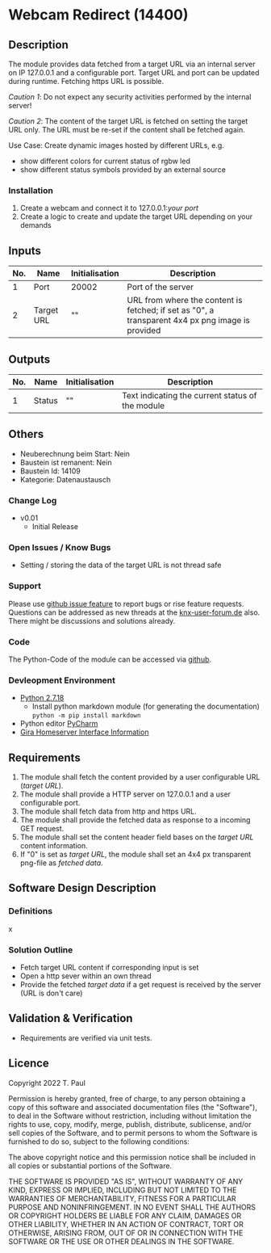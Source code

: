 # Webcam Redirect (14400)

## Description 

The module provides data fetched from a target URL via an internal server on IP 127.0.0.1 and a configurable port.
Target URL and port can be updated during runtime. Fetching https URL is possible.

*Caution 1*: Do not expect any security activities performed by the internal server!

*Caution 2*: The content of the target URL is fetched on setting the target URL only. The URL must be re-set if the content shall be fetched again.

Use Case: Create dynamic images hosted by different URLs, e.g.
- show different colors for current status of rgbw led
- show different status symbols provided by an external source

### Installation
1. Create a webcam and connect it to 127.0.0.1:*your port*
2. Create a logic to create and update the target URL depending on your demands

## Inputs

| No. | Name | Initialisation | Description |
| --- | --- | --- | --- |
| 1 | Port | 20002 | Port of the server |
| 2 | Target URL | "" | URL from where the content is fetched; if set as "0", a transparent 4x4 px png image is provided |

## Outputs

| No. | Name | Initialisation | Description |
| --- | --- | --- | --- |
| 1 | Status | "" | Text indicating the current status of the module |

## Others

- Neuberechnung beim Start: Nein
- Baustein ist remanent: Nein
- Baustein Id: 14109
- Kategorie: Datenaustausch

### Change Log

- v0.01
    - Initial Release

### Open Issues / Know Bugs

- Setting / storing the data of the target URL is not thread safe

### Support

Please use [github issue feature](https://github.com/En3rGy/14400-Webcam-Redirect/issues) to report bugs or rise feature requests.
Questions can be addressed as new threads at the [knx-user-forum.de](https://knx-user-forum.de) also. There might be discussions and solutions already.

### Code

The Python-Code of the module can be accessed via [github](https://github.com/En3rGy/14400-Webcam-Redirect).

### Devleopment Environment

- [Python 2.7.18](https://www.python.org/download/releases/2.7/)
    - Install python markdown module (for generating the documentation) `python -m pip install markdown`
- Python editor [PyCharm](https://www.jetbrains.com/pycharm/)
- [Gira Homeserver Interface Information](http://www.hs-help.net/hshelp/gira/other_documentation/Schnittstelleninformationen.zip)

## Requirements

1. The module shall fetch the content provided by a user configurable URL (*target URL*).
2. The module shall provide a HTTP server on 127.0.0.1 and a user configurable port.
3. The module shall fetch data from http and https URL.
4. The module shall provide the fetched data as response to a incoming GET request.
5. The module shall set the content header field bases on the *target URL* content information.
6. If "0" is set as *target URL*, the module shall set an 4x4 px transparent png-file as *fetched data*.

## Software Design Description

### Definitions

x

### Solution Outline

* Fetch target URL content if corresponding input is set
* Open a http sever within an own thread
* Provide the fetched *target data* if a get request is received by the server (URL is don't care)

## Validation & Verification

* Requirements are verified via unit tests.

## Licence

Copyright 2022 T. Paul

Permission is hereby granted, free of charge, to any person obtaining a copy of this software and associated documentation files (the "Software"), to deal in the Software without restriction, including without limitation the rights to use, copy, modify, merge, publish, distribute, sublicense, and/or sell copies of the Software, and to permit persons to whom the Software is furnished to do so, subject to the following conditions:

The above copyright notice and this permission notice shall be included in all copies or substantial portions of the Software.

THE SOFTWARE IS PROVIDED "AS IS", WITHOUT WARRANTY OF ANY KIND, EXPRESS OR IMPLIED, INCLUDING BUT NOT LIMITED TO THE WARRANTIES OF MERCHANTABILITY, FITNESS FOR A PARTICULAR PURPOSE AND NONINFRINGEMENT. IN NO EVENT SHALL THE AUTHORS OR COPYRIGHT HOLDERS BE LIABLE FOR ANY CLAIM, DAMAGES OR OTHER LIABILITY, WHETHER IN AN ACTION OF CONTRACT, TORT OR OTHERWISE, ARISING FROM, OUT OF OR IN CONNECTION WITH THE SOFTWARE OR THE USE OR OTHER DEALINGS IN THE SOFTWARE.
